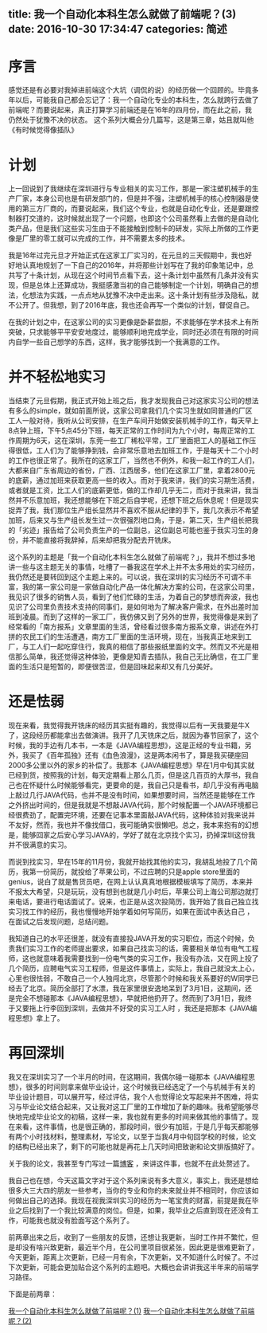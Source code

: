 title: 我一个自动化本科生怎么就做了前端呢？(3)  
date: 2016-10-30 17:34:47
categories: 简述
  --- 


# 序言 

感觉还是有必要对我掉进前端这个大坑（调侃的说）的经历做一个回顾的。毕竟多年以后，可能我自己都会忘记了：我一个自动化专业的本科生，怎么就跨行去做了前端呢？而要说起来，真正打算学习前端还是在16年的四月份，而在此之前，我仍然处于犹豫不决的状态。
这个系列大概会分几篇写，这是第三章，姑且就叫他《有时候觉得像插队》

# 计划

上一回说到了我继续在深圳进行与专业相关的实习工作，那是一家注塑机械手的生产厂家，本身公司也是有研发部门的，但是并不强，注塑机械手的核心控制器是使用的第三方厂商的，而要说起来，我们这个专业，也就是自动化专业，还是要跟控制器打交道的，这时候就出现了一个问题，也即这个公司虽然看上去做的是自动化类产品，但是我们这些实习生由于不能接触到控制卡的研发，实际上所做的工作更像是厂里的零工就可以完成的工作，并不需要太多的技术。

我是16年过完元旦才开始正式在这家工厂实习的，在元旦的三天假期中，我也好好地认真地规划了一下自己的2016年，并将那些计划写在了我的印象笔记中，总共写了十条计划，从现在这个时间节点看下去，这十条计划中虽然有几条并没有实现，但是总体上还算成功，我挺感激当初的自己能够制定一个计划，明确自己的想法，化想法为实践，一点点地从犹豫不决中走出来。这十条计划有些涉及隐私，就不公开了。但我想，到了2016年底，我也还会再写一个类似的计划，督促自己。

在我的计划之中，在这家公司的实习更像是卧薪尝胆，不求能够在学术技术上有所突破，只求能够平平安安地度过，能够顺利地完成学业，同时还必须在有限的时间内自学一些自己想学的东西，这样，我才能够找到一个我满意的工作。

# 并不轻松地实习

当结束了元旦假期，我正式开始上班之后，我才发现我自己对这家实习公司的想法有多么的simple，就如前面所说，这家公司拿我们几个实习生就如同普通的厂区工人一般对待，我听从公司安排，在生产车间开始做安装机械手的工作，每天早上8点钟上班，下午5点45分下班，每天正常的工作时间为九个小时，每周正常的工作周期为6天，这在深圳，东莞一些工厂稀松平常，工厂里面把工人的基础工作压得很低，工人们为了能够挣到钱，会非常乐意地去加班工作，于是每天十二个小时的工作也很正常了。我所在的这家工厂，当然也不例外，和我一起工作的工人们，大都来自广东省周边的省份，广西、江西居多，他们在这家工厂里，拿着2800元的底薪，通过加班来获取更高一些的收入。而对于我来讲，我们的实习期生活费，或者就是工资，比工人们的底薪更低，做的工作却几乎无二，而对于我来讲，我当然并不乐意加班，我还想能够在下班之后自学呢，还想下班之后休息呢！但是现实捉弄了我，我们那位生产组长显然并不喜欢不服从纪律的手下，我几次表示不希望加班，后来又与生产组长发生过一次很强烈地口角，于是，第二天，生产组长把我的「劣迹」报告给了公司负责生产的一位副总，这位副总可能也鉴于我实习生的身份，并不能直接将我辞掉，后来却把我分配去开铣床。

这个系列的主题是「我一个自动化本科生怎么就做了前端呢？」，我并不想过多地讲一些与这主题无关的事情，吐槽了一番我这在学术上并不太多用处的实习经历，我仍然还是要转回到这个主题上来的。可以说，我在深圳的实习经历不可谓不丰富，我的第一家公司是一家做自动化产品一体化解决方案的公司，在这家公司里，我见识了很多的销售人员，看到了他们忙碌的生活，为着自己的梦想而奔波，我也见识了公司里负责技术支持的同事们，是如何地为了解决客户需求，在外出差时加班到凌晨。而到了这样的一家工厂，我仿佛又到了另外的世界，我觉得像是来到了经常看的「南方报系」文章里面的生活，曾经看过很多南方报系文章，讲述在外打拼的农民工们的生活遭遇，南方工厂里面的生活环境，现在，当我真正地来到工厂，与工人们一起吃穿住行，我真的相信了那些报纸里面的文字。然而又不光是相信那么简单，我还觉得这种体验，更像是知青去插队，我自己无比确信，在工厂里面的生活只是短暂的，即便很苦涩，但是回味起来却又有几分美好。

# 还是怯弱

现在来看，我觉得我开铣床的经历其实挺有趣的，我觉得以后有一天我要是牛X了，这段经历都能拿出去做演讲。我开了几天铣床之后，就因为春节回家了，这个时候，我的手边有几本书，一本是《JAVA编程思想》，这是正经的专业书籍，另外，我买了《百年孤独》还有《血色浪漫》，这是两本闲书了，算是我买硬座回2000多公里以外的家乡的补偿了。我那本《JAVA编程思想》早在1月中旬其实就已经到货，按照我的计划，每天定期看上那么几页，但是这几百页的大厚书，我自己也在怀疑什么时候能够看完，更要命的是，我自己只是看书，却几乎没有再电脑上敲过几行JAVA代码，也并不是没有时间，如果想要时间，当然还是能够在工作之外挤出时间的，但是我就是不想敲JAVA代码，那个时候配置一个JAVA环境都已经很费劲了，配置完环境，还要在记事本里面敲JAVA代码，这种体验对我来说并不友好，然而，我也并不像找借口，我可能确实很懒吧。总之，我本来抱有的幻想是，能够回家之后安心学习JAVA的，学好了就在北京找个实习，扔掉深圳这份我并不很满意的实习。

而说到找实习，早在15年的11月份，我就开始找其他的实习，我胡乱地投了几个简历，我第一份简历，就投给了苹果公司，不过应聘的只是apple store里面的genius，说白了就是售货员吧，在网上认认真真地根据模板填写了简历，本来并不报太大希望，只是玩玩，没有想到也就是几小时后，苹果公司上海公司那边就打来电话，要进行电话面试了。说来，也正是从这次投简历，我开始了我自己独立找实习找工作的经历，我也慢慢地开始学着如何写简历，如果在面试中表达自己 ，在面试之后发现问题，总结问题。

我知道自己的水平还很差，就没有直接投JAVA开发的实习职位，而这个时候，负责我们实习工作的老师提出要求，如果自己找实习的话，需要相关单位有电气工程师，这也就意味着我需要找到一份电气类的实习工作，我没有办法，又在网上投了几个简历，应聘电气实习工程师，但是这件事情上，实际上，我自己就没太上心，心里也很怯弱，不敢自己一个人独闯北京，尽管那个时候和我关系要好的W同学已经去了北京。简历全部打了水漂，我在家里很安逸地呆到了3月1日，这期间，还是完全不想碰那本《JAVA编程思想》，早就把他扔开了。然而到了3月1日，我终于又要拖上行李回到深圳，去做并不好受的实习工人时 ，我还是把那本《JAVA编程思想》拿上了。

# 再回深圳

我又在深圳实习了一个半月的时间，在这期间，我偶尔碰一碰那本《JAVA编程思想》，很多的时间则拿来做毕业设计，这个时候我已经选定了一个与机械手有关的毕业设计题目，可以展开写，经过评估，我个人也觉得论文写起来并不困难，将实习与毕业论文结合起来，又让我对这工厂里的工作增加了新的趣味。我希望能够尽快地完成毕业论文的初稿，这样一来，我也就有更多的时间来做其他的事情了。现在来看，这件事情，也是很正确的，那段时间，很少有加班，于是几乎每天都能够有两个小时找材料，整理素材，写论文，以至于当我4月中旬回学校的时候，论文的结构已经出来了，剩下的可能也就是再花上几天时间把致谢和论文排版搞好了。



关于我的论文，我甚至专门写过一篇[博客](http://hktkdy.com/2016/06/14/201606/something-about-graduation/)  ，来讲这件事，也就不在此处赘述了。

我自己也在想，今天这篇文字对于这个系列来说有多大意义，事实上，我还是想给很多大三大四的朋友一些参考，当你的专业和你的未来就业并不相同时，你应该如何做出自己的选择。我现在视我深圳实习的经历为一笔宝贵的财富，前提是我在毕业之后找到了一个我比较满意的岗位。但是，如果，我毕业之后直到现在还没有工作，可能我也就没有脸面写这个系列了。


前两章出来之后，收到了一些朋友的反馈，还想让我更新，当时工作并不繁忙，但是却没有啥兴致更新，最近半个月，在公司里项目很紧张，因此更是很难更新了，今天更新，距离上次更新，已经一月有余，下次更新，又不知道什么时候了。不过下次更新，可能会更加贴合这个系列的主题吧。大概也会讲讲我这半年来的前端学习路径。

下面是前两章：

[我一个自动化本科生怎么就做了前端呢？(1)](http://hktkdy.com/2016/09/25/201609/automation-to-frontend-1/)
[我一个自动化本科生怎么就做了前端呢？(2)](http://hktkdy.com/2016/09/25/201609/automation-to-frontend-2/)